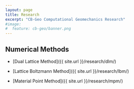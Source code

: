 ```yaml
---
layout: page
title: Research
excerpt: "CB-Geo Computational Geomechanics Research"
#image:
#  feature: cb-geo/banner.png
---
```


## Numerical Methods

* [Dual Lattice Method]({{ site.url }}/research/dlm/)

* [Lattice Boltzmann Method]({{ site.url }}/research/lbm/)

* [Material Point Method]({{ site.url }}/research/mpm/)

